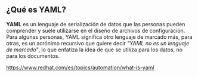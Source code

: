 ## ¿Qué es YAML?


**YAML** es un lenguaje de serialización de datos que las personas pueden comprender y suele utilizarse en el diseño de archivos de configuración. Para algunas personas, YAML significa otro lenguaje de marcado más, 
para otras, es un acrónimo recursivo que quiere decir _"YAML no es un lenguaje de marcado"_, lo que enfatiza la idea de que se utiliza para los datos, no para los documentos. 






https://www.redhat.com/es/topics/automation/what-is-yaml


